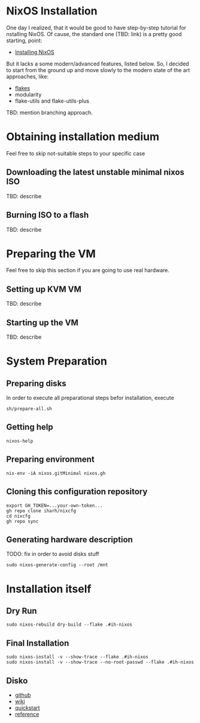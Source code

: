 # NixOS Installation

One day I realized, that it would be good to have step-by-step tutorial for nstalling NixOS.
Of cause, the standard one (TBD: link) is a pretty good starting, point:
* [Installing NixOS](https://nixos.org/manual/nixos/unstable/index.html#sec-installation)

But it lacks a some modern/advanced features, listed below.
So, I decided to start from the ground up and move slowly to the modern state of the art approaches, like:
* [flakes](https://github.com/NixOS/nix/blob/master/src/nix/flake.md)
* modularity
* flake-utils and flake-utils-plus

TBD: mention branching approach.

# Obtaining installation medium

Feel free to skip not-suitable steps to your specific case

## Downloading the latest unstable minimal nixos ISO

TBD: describe

## Burning ISO to a flash

TBD: describe

# Preparing the VM

Feel free to skip this section if you are going to use real hardware.

## Setting up KVM VM

TBD: describe

## Starting up the VM

TBD: describe

# System Preparation

## Preparing disks

In order to execute all preparational steps befor installation, execute 
```
sh/prepare-all.sh
```

## Getting help

```
nixos-help
```

## Preparing environment

```
nix-env -iA nixos.gitMinimal nixos.gh
```

## Cloning this configuration repository

```
export GH_TOKEN=...your-own-token...
gh repo clone iharh/nixcfg
cd nixcfg
gh repo sync
```

## Generating hardware description

TODO: fix in order to avoid disks stuff

```
sudo nixos-generate-config --root /mnt
```

# Installation itself

## Dry Run

```
sudo nixos-rebuild dry-build --flake .#ih-nixos
```

## Final Installation

```
sudo nixos-install -v --show-trace --flake .#ih-nixos
sudo nixos-install -v --show-trace --no-root-passwd --flake .#ih-nixos
```
## Disko

* [github](https://github.com/nix-community/disko/)
* [wiki](https://nixos.wiki/wiki/Disko)
* [quickstart](https://github.com/nix-community/disko/blob/master/docs/quickstart.md)
* [reference](https://github.com/nix-community/disko/blob/master/docs/reference.md)
